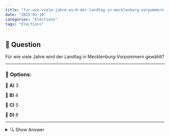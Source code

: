 ```yaml
---
title: "fur-wie-viele-jahre-wird-der-landtag-in-mecklenburg-vorpommern-gewahlt"
date: "2025-03-10"
categories: "Elections"
tags: "Elections"
---
```


## 📌 **Question**

Für wie viele Jahre wird der Landtag in Mecklenburg-Vorpommern gewählt?



---

### 📝 **Options:**

🔘 **A)** 3

🔘 **B)** 4

🔘 **C)** 5

🔘 **D)** 6

---

<details>
  <summary>🔍 Show Answer</summary>

  <p>
💡  <b>Correct Answer:</b>  c
  </p>
  <p>
    📖<b>Explanation:</b>
    In Deutschland ist Mecklenburg-Vorpommern eines der 16 Bundesländer mit eigenem Parlament, dem Landtag. Der Landtag spielt eine zentrale Rolle bei der Gesetzgebung und der Kontrolle der Landesregierung. Die Mitglieder des Landtags werden durch Wahlen bestimmt, die regelmäßig stattfinden. Die Amtszeit bestimmt, wie lange die gewählten Abgeordneten im Amt bleiben, bevor Neuwahlen abgehalten werden. Dieses Wahlintervall ist wichtig für die politische Planung und Stabilität des Bundeslandes.

**Frage:** Für wie viele Jahre wird der Landtag in Mecklenburg-Vorpommern gewählt?

a: 3  
b: 4  
c: 5  
d: 6
  </p>
</details>
